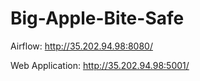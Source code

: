 # Big-Apple-Bite-Safe

Airflow:
http://35.202.94.98:8080/

Web Application:
http://35.202.94.98:5001/
